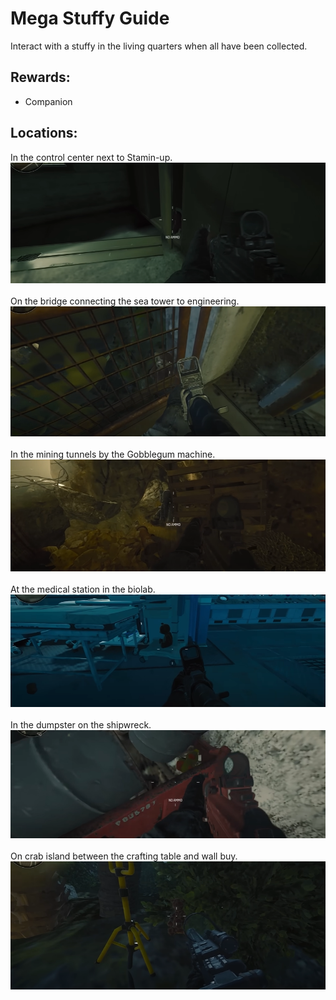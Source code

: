 # Mega Stuffy Guide
Interact with a stuffy in the living quarters when all have been collected.

## Rewards:
* Companion

## Locations:
In the control center next to Stamin-up.\
![alt text](images/img17.png)\
\
On the bridge connecting the sea tower to engineering.\
![alt text](images/img18.png)\
\
In the mining tunnels by the Gobblegum machine.\
![alt text](images/img19.png)\
\
At the medical station in the biolab.\
![alt text](images/img20.png)\
\
In the dumpster on the shipwreck.\
![alt text](images/img21.png)\
\
On crab island between the crafting table and wall buy.\
![alt text](images/img22.png)
